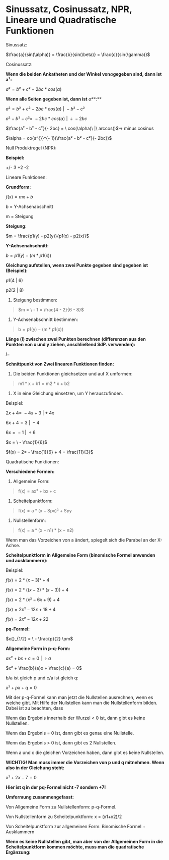 # Sinussatz, Cosinussatz, NPR, Lineare und Quadratische Funktionen

Sinussatz:

$\frac{a}{sin(\alpha)} = \frac{b}{sin(\beta)} = \frac{c}{sin(\gamma)}$

Cosinussatz:

**Wenn die beiden Ankatheten und der Winkel von***α***gegeben sind, dann ist a²:**

*a*² = *b*² + *c*² − 2*bc* * *cos*(*α*)

**Wenn alle Seiten gegeben ist, dann ist** *α***:**

*a*² = *b*² + *c*² − 2*bc* * *cos*(*α*) |  − *b*² − *c*²

*a*² − *b*² − *c*²=  − 2*bc* * *cos*(*α*) |  ÷  − 2*bc*

$\frac{a² - b² - c²}{- 2bc} = \ cos(\alpha)\ |\ arccos()$→ minus cosinus

$\alpha = co{s^{}}^{- 1}(\frac{a² - b² - c²}{- 2bc})$

Null Produktregel (NPR):

**Beispiel:**

+/- 3 +2 -2

Lineare Funktionen:

**Grundform:**

*f*(*x*) = *mx* + *b*

b = Y-Achsenabschnitt

m = Steigung

**Steigung:**

$m = \frac{p1(y) - p2(y)}{p1(x) - p2(x)}$

**Y-Achsenabschnitt:**

*b* = *p*1(*y*) − (*m* * *p*1(*x*))

**Gleichung aufstellen, wenn zwei Punkte gegeben sind gegeben ist (Beispiel):**

p1(4 | 6)

p2(2 | 8)

1. Steigung bestimmen:

> $m = \  - 1 = \frac{4 - 2}{6 - 8}$
> 
1. Y-Achsenabschnitt bestimmen:

> b = p1(y) − (m * p1(x))
> 

**Länge (l) zwischen zwei Punkten berechnen (differenzen aus den Punkten von x und y ziehen, anschließend SdP. verwenden):**

*l*=

**Schnittpunkt von Zwei linearen Funktionen finden:**

1. Die beiden Funktionen gleichsetzen und auf X umformen:

> m1 * x + b1 = m2 * x + b2
> 
1. X in eine Gleichung einsetzen, um Y herauszufinden.

Beispiel:

2*x* + 4=  − 4*x* + 3 | + 4*x*

6*x* + 4 = 3 |  − 4

6*x* =  − 1 |  ÷ 6

$x = \  - \frac{1}{6}$

$f(x) = 2* - \frac{1}{6} + 4 = \frac{11}{3}$

Quadratische Funktionen:

**Verschiedene Formen:**

1. Allgemeine Form:

> f(x) = ax² + bx + c
> 
1. Scheitelpunktform:

> f(x) = a * (x − Spx)² + Spy
> 
1. Nullstellenform:

> f(x) = a * (x − n1) * (x − n2)
> 

Wenn man das Vorzeichen von a ändert, spiegelt sich die Parabel an der X-Achse.

**Scheitelpunktform in Allgemeine Form (binomische Formel anwenden und ausklammern):**

Beispiel:

*f*(*x*) = 2 * (*x* − 3)² + 4

*f*(*x*) = 2 * ((*x* − 3) * (*x* − 3)) + 4

*f*(*x*) = 2 * (*x*² − 6*x* + 9) + 4

*f*(*x*) = 2*x*² − 12*x* + 18 + 4

*f*(*x*) = 2*x*² − 12*x* + 22

**pq-Formel:**

$x{}_{1/2} = \  - \frac{p}{2} \pm$

**Allgemeine Form in p-q-Form:**

*ax*² + *bx* + *c* = 0 |  ÷ *a*

$x² + \frac{b}{a}x + \frac{c}{a} = 0$

b/a ist gleich p und c/a ist gleich q:

*x*² + *px* + *q* = 0

Mit der p-q-Formel kann man jetzt die Nullstellen ausrechnen, wenn es welche gibt. Mit Hilfe der Nullstellen kann man die Nullstellenform bilden. Dabei ist zu beachten, dass

Wenn das Ergebnis innerhalb der Wurzel < 0 ist, dann gibt es keine Nullstellen.

Wenn das Ergebnis = 0 ist, dann gibt es genau eine Nullstelle.

Wenn das Ergebnis > 0 ist, dann gibt es 2 Nullstellen.

Wenn a und c die gleichen Vorzeichen haben, dann gibt es keine Nullstellen.

**WICHTIG! Man muss immer die Vorzeichen von p und q mitnehmen. Wenn also in der Gleichung steht:**

*x*² + 2*x* − 7 = 0

**Hier ist q in der pq-Formel nicht -7 sondern +7!**

**Umformung zusammengefasst:**

Von Allgemeine Form zu Nullstellenform: p-q-Formel.

Von Nullstellenform zu Scheitelpunktform: x = (x1+x2)/2

Von Scheitelpunktform zur allgemeinen Form: Binomische Formel + Ausklammern

**Wenn es keine Nullstellen gibt, man aber von der Allgemeinen Form in die Scheitelpunktform kommen möchte, muss man die quadratische Ergänzung:**